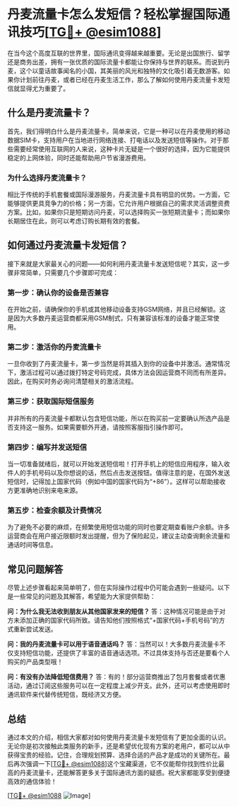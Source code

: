 # 丹麦流量卡怎么发短信？轻松掌握国际通讯技巧[[TG💪+ @esim1088](https://t.me/s/esim1088)]

在当今这个高度互联的世界里，国际通讯变得越来越重要。无论是出国旅行、留学还是商务出差，拥有一张优质的国际流量卡都能让你保持与世界的联系。而说到丹麦，这个以童话故事闻名的小国，其美丽的风光和独特的文化吸引着无数游客。如果你计划前往丹麦，或者已经在丹麦生活工作，那么了解如何使用丹麦流量卡发短信就显得尤为重要了。

## 什么是丹麦流量卡？

首先，我们得明白什么是丹麦流量卡。简单来说，它是一种可以在丹麦使用的移动数据SIM卡，支持用户在当地进行网络连接、打电话以及发送短信等操作。对于那些需要经常使用互联网的人来说，这种卡片无疑是一个很好的选择，因为它能提供稳定的上网体验，同时还能帮助用户节省漫游费用。

### 为什么选择丹麦流量卡？

相比于传统的手机套餐或国际漫游服务，丹麦流量卡具有明显的优势。一方面，它能够提供更具竞争力的价格；另一方面，它允许用户根据自己的需求灵活调整资费方案。比如，如果你只是短期访问丹麦，可以选择购买一张短期流量卡；而如果你长期居住在此，则可以考虑订购长期有效的套餐。

## 如何通过丹麦流量卡发短信？

接下来就是大家最关心的问题——如何利用丹麦流量卡发送短信呢？其实，这一步骤非常简单，只需要几个步骤即可完成：

### 第一步：确认你的设备是否兼容

在开始之前，请确保你的手机或其他移动设备支持GSM网络，并且已经解锁。这是因为大多数丹麦运营商都采用GSM制式，只有兼容该标准的设备才能正常使用。

### 第二步：激活你的丹麦流量卡

一旦你收到了丹麦流量卡，第一步当然是将其插入到你的设备中并激活。通常情况下，激活过程可以通过拨打特定号码完成，具体方法会因运营商不同而有所差异。因此，在购买时务必询问清楚相关的激活流程。

### 第三步：获取国际短信服务

并非所有的丹麦流量卡都默认包含短信功能，所以在购买前一定要确认所选产品是否支持这一服务。如果需要额外开通，请按照客服指引操作即可。

### 第四步：编写并发送短信

当一切准备就绪后，就可以开始发送短信啦！打开手机上的短信应用程序，输入收件人的手机号码以及你想说的话，然后点击发送按钮。值得注意的是，在国外发送短信时，记得加上国家代码（例如中国的国家代码为“+86”）。这样可以帮助接收方更准确地识别来电来源。

### 第五步：检查余额及计费情况

为了避免不必要的麻烦，在频繁使用短信功能的同时也要定期查看账户余额。许多运营商会在用户接近限额时发出提醒，但为了保险起见，建议主动查询剩余流量和通话时间等信息。

## 常见问题解答

尽管上述步骤看起来简单明了，但在实际操作过程中仍可能会遇到一些疑问。以下是一些常见的问题及其解答，希望能为大家提供帮助：

**问：为什么我无法收到朋友从其他国家发来的短信？**
答：这种情况可能是由于对方未添加正确的国家代码所致。请告知他们按照格式“+国家代码+手机号码”的方式重新尝试发送。

**问：我的丹麦流量卡可以用于语音通话吗？**
答：当然可以！大多数丹麦流量卡不仅支持短信功能，还提供了丰富的语音通话选项。不过具体支持与否还是要看个人购买的产品类型哦！

**问：有没有办法降低短信费用？**
答：有的！部分运营商推出了包月套餐或者优惠活动，通过订阅这些服务可以在一定程度上减少开支。此外，还可以考虑使用即时通讯软件来代替传统短信，既经济又方便。

## 总结

通过本文的介绍，相信大家都对如何使用丹麦流量卡发短信有了更加全面的认识。无论你是初次接触此类服务的新手，还是希望优化现有方案的老用户，都可以从中获得宝贵的经验。记住，合理规划预算、选择合适的产品才是成功的关键所在。最后再次强调一下[[TG💪+ @esim1088](https://t.me/s/esim1088)]这个宝藏渠道，它不仅能帮你找到性价比最高的丹麦流量卡，还能解答更多关于国际通讯方面的疑惑。祝大家都能享受到便捷高效的通信体验！

[[TG💪+ @esim1088](https://t.me/s/esim1088) ![Image](https://i.postimg.cc/4NQfJmqS/Snipaste-2025-05-13-00-14-12.png)]